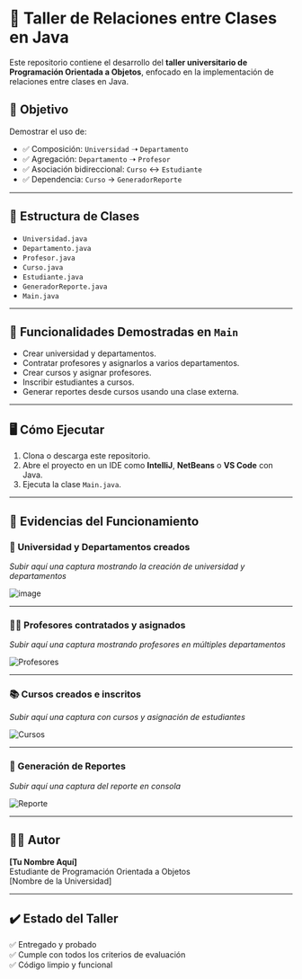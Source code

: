 # 🏫 Taller de Relaciones entre Clases en Java

Este repositorio contiene el desarrollo del **taller universitario de Programación Orientada a Objetos**, enfocado en la implementación de relaciones entre clases en Java.

## 📘 Objetivo

Demostrar el uso de:
- ✅ Composición: `Universidad` ➝ `Departamento`
- ✅ Agregación: `Departamento` ➝ `Profesor`
- ✅ Asociación bidireccional: `Curso` ↔ `Estudiante`
- ✅ Dependencia: `Curso` → `GeneradorReporte`

---

## 📁 Estructura de Clases

- `Universidad.java`
- `Departamento.java`
- `Profesor.java`
- `Curso.java`
- `Estudiante.java`
- `GeneradorReporte.java`
- `Main.java`

---

## 🧪 Funcionalidades Demostradas en `Main`

- Crear universidad y departamentos.
- Contratar profesores y asignarlos a varios departamentos.
- Crear cursos y asignar profesores.
- Inscribir estudiantes a cursos.
- Generar reportes desde cursos usando una clase externa.

---

## 🖥️ Cómo Ejecutar

1. Clona o descarga este repositorio.
2. Abre el proyecto en un IDE como **IntelliJ**, **NetBeans** o **VS Code** con Java.
3. Ejecuta la clase `Main.java`.

---

## 📸 Evidencias del Funcionamiento

### 🏫 Universidad y Departamentos creados
_Subir aquí una captura mostrando la creación de universidad y departamentos_

![image](https://github.com/user-attachments/assets/33acbc03-3d8d-4e25-8642-d35d06c90fea)


---

### 👨‍🏫 Profesores contratados y asignados
_Subir aquí una captura mostrando profesores en múltiples departamentos_

![Profesores](ruta/a/captura2.png)

---

### 📚 Cursos creados e inscritos
_Subir aquí una captura con cursos y asignación de estudiantes_

![Cursos](ruta/a/captura3.png)

---

### 📄 Generación de Reportes
_Subir aquí una captura del reporte en consola_

![Reporte](ruta/a/captura4.png)

---

## 🧑‍💻 Autor

**[Tu Nombre Aquí]**  
Estudiante de Programación Orientada a Objetos  
[Nombre de la Universidad]

---

## ✔️ Estado del Taller

✅ Entregado y probado  
✅ Cumple con todos los criterios de evaluación  
✅ Código limpio y funcional  

